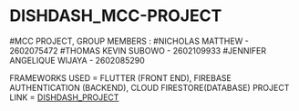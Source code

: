 # DISHDASH_MCC-PROJECT
#MCC PROJECT, GROUP MEMBERS : 
  #NICHOLAS MATTHEW - 2602075472
  #THOMAS KEVIN SUBOWO - 2602109933
  #JENNIFER ANGELIQUE WIJAYA - 2602085290

  FRAMEWORKS USED = FLUTTER (FRONT END), FIREBASE AUTHENTICATION (BACKEND), CLOUD FIRESTORE(DATABASE)
PROJECT LINK = [DISHDASH_PROJECT](https://drive.google.com/drive/folders/1rh4IRqjwfqMxmMWvAme5EYzqMa0HxLA3?usp=sharing)
